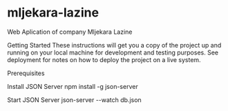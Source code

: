# mljekara-lazine

Web Aplication of company Mljekara Lazine

Getting Started
These instructions will get you a copy of the project up and running on your local machine for development and testing purposes. See deployment for notes on how to deploy the project on a live system.

Prerequisites

Install JSON Server
npm install -g json-server

Start JSON Server
json-server --watch db.json
